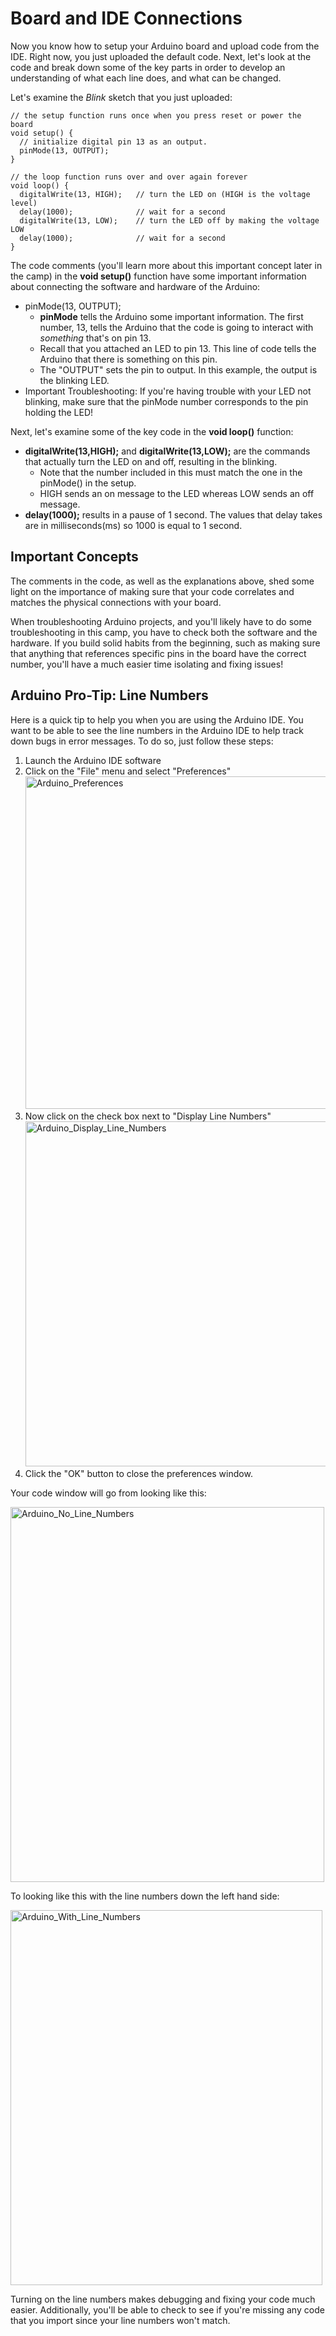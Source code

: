 # Board and IDE Connections
Now you know how to setup your Arduino board and upload code from the IDE. Right now, you just uploaded the default code. Next, let's look at the code and break down some of the key parts in order to develop an understanding of what each line does, and what can be changed.

Let's examine the *Blink* sketch that you just uploaded:

```arduino
// the setup function runs once when you press reset or power the board
void setup() {
  // initialize digital pin 13 as an output.
  pinMode(13, OUTPUT);
}

// the loop function runs over and over again forever
void loop() {
  digitalWrite(13, HIGH);   // turn the LED on (HIGH is the voltage level)
  delay(1000);              // wait for a second
  digitalWrite(13, LOW);    // turn the LED off by making the voltage LOW
  delay(1000);              // wait for a second
}
```

The code comments (you'll learn more about this important concept later in the camp) in the **void setup()** function have some important information about connecting the software and hardware of the Arduino:

- pinMode(13, OUTPUT);
    - **pinMode** tells the Arduino some important information. The first number, 13, tells the Arduino that the code is going to interact with *something* that's on pin 13.
    - Recall that you attached an LED to pin 13. This line of code tells the Arduino that there is something on this pin.
    - The "OUTPUT" sets the pin to output. In this example, the output is the blinking LED.
- Important Troubleshooting: If you're having trouble with your LED not blinking, make sure that the pinMode number corresponds to the pin holding the LED!

Next, let's examine some of the key code in the **void loop()** function:
- **digitalWrite(13,HIGH);** and **digitalWrite(13,LOW);** are the commands that actually turn the LED on and off, resulting in the blinking.
    - Note that the number included in this must match the one in the pinMode() in the setup.
    - HIGH sends an on message to the LED whereas LOW sends an off message.
- **delay(1000);** results in a pause of 1 second. The values that delay takes are in milliseconds(ms) so 1000 is equal to 1 second.

## Important Concepts
The comments in the code, as well as the explanations above, shed some light on the importance of making sure that your code correlates and matches the physical connections with your board.

When troubleshooting Arduino projects, and you'll likely have to do some troubleshooting in this camp, you have to check both the software and the hardware. If you build solid habits from the beginning, such as making sure that anything that references specific pins in the board have the correct number, you'll have a much easier time isolating and fixing issues!

## Arduino Pro-Tip: Line Numbers
Here is a quick tip to help you when you are using the Arduino IDE. You want to be able to see the line numbers in the Arduino IDE to help track down bugs in error messages. To do so, just follow these steps:
<ol>
 	<li>Launch the Arduino IDE software</li>
 	<li>Click on the "File" menu and select "Preferences"
<a href="http://d3nnidcq81r9m6.cloudfront.net/wp-content/uploads/2016/04/07203354/Arduino_Preferences.jpg" rel="attachment wp-att-2735"><img class="aligncenter size-full wp-image-2735" src="http://d3nnidcq81r9m6.cloudfront.net/wp-content/uploads/2016/04/07203354/Arduino_Preferences.jpg" alt="Arduino_Preferences" width="558" height="532" /></a></li>
 	<li>Now click on the check box next to "Display Line Numbers"
<a href="http://d3nnidcq81r9m6.cloudfront.net/wp-content/uploads/2016/04/07203453/Arduino_Display_Line_Numbers.jpg" rel="attachment wp-att-2736"><img class="aligncenter size-large wp-image-2736" src="http://d3nnidcq81r9m6.cloudfront.net/wp-content/uploads/2016/04/07203453/Arduino_Display_Line_Numbers-600x552.jpg" alt="Arduino_Display_Line_Numbers" width="600" height="552" /></a></li>
 	<li>Click the "OK" button to close the preferences window.</li>
</ol>

Your code window will go from looking like this:

<a href="http://d3nnidcq81r9m6.cloudfront.net/wp-content/uploads/2016/04/07203605/Arduino_No_Line_Numbers.jpg" rel="attachment wp-att-2737"><img class="aligncenter size-large wp-image-2737" src="http://d3nnidcq81r9m6.cloudfront.net/wp-content/uploads/2016/04/07203605/Arduino_No_Line_Numbers-502x600.jpg" alt="Arduino_No_Line_Numbers" width="502" height="600" /></a>

To looking like this with the line numbers down the left hand side:

<a href="http://d3nnidcq81r9m6.cloudfront.net/wp-content/uploads/2016/04/07203652/Arduino_With_Line_Numbers.jpg" rel="attachment wp-att-2738"><img class="aligncenter size-large wp-image-2738" src="http://d3nnidcq81r9m6.cloudfront.net/wp-content/uploads/2016/04/07203652/Arduino_With_Line_Numbers-499x600.jpg" alt="Arduino_With_Line_Numbers" width="499" height="600" /></a>

Turning on the line numbers makes debugging and fixing your code much easier. Additionally, you'll be able to check to see if you're missing any code that you import since your line numbers won't match.
